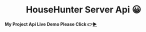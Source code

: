 <h1 align="center">HouseHunter  Server Api  😀</h1>



#### My Project Api Live Demo Please Click 👉[▶](https://house-hunter-platform-server.vercel.app/ 'Click For Live Project Demo')
